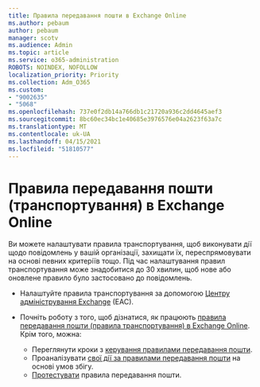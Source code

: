 ```yaml
---
title: Правила передавання пошти в Exchange Online
ms.author: pebaum
author: pebaum
manager: scotv
ms.audience: Admin
ms.topic: article
ms.service: o365-administration
ROBOTS: NOINDEX, NOFOLLOW
localization_priority: Priority
ms.collection: Adm_O365
ms.custom:
- "9002635"
- "5068"
ms.openlocfilehash: 737e0f2db14a766db1c21720a936c2dd4645aef3
ms.sourcegitcommit: 8bc60ec34bc1e40685e3976576e04a2623f63a7c
ms.translationtype: MT
ms.contentlocale: uk-UA
ms.lasthandoff: 04/15/2021
ms.locfileid: "51810577"
---
```

# <a name="mail-flow-transport-rules-in-exchange-online"></a>Правила передавання пошти (транспортування) в Exchange Online

Ви можете налаштувати правила транспортування, щоб виконувати дії щодо повідомлень у вашій організації, захищати їх, переспрямовувати на основі певних критеріїв тощо. Під час налаштування правил транспортування може знадобитися до 30 хвилин, щоб нове або оновлене правило було застосовано до повідомлень.

- Налаштуйте правила транспортування за допомогою [Центру адміністрування Exchange](https://go.microsoft.com/fwlink/p/?linkid=834822) (EAC).

- Почніть роботу з того, щоб дізнатися, як працюють [правила передавання пошти (правила транспортування) в Exchange Online](https://docs.microsoft.com/exchange/security-and-compliance/mail-flow-rules/mail-flow-rules). Крім того, можна:

    - Переглянути кроки з [керування правилами передавання пошти](https://docs.microsoft.com/exchange/security-and-compliance/mail-flow-rules/manage-mail-flow-rules).
    - Проаналізувати [свої дії за правилами передавання пошти](https://docs.microsoft.com/exchange/security-and-compliance/mail-flow-rules/mail-flow-rule-actions) на основі умов збігу.
    - [Протестувати](https://docs.microsoft.com/exchange/security-and-compliance/mail-flow-rules/test-mail-flow-rules) правила передавання пошти.
